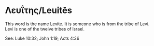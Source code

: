 # Λευΐτης/Leuitēs

This word is the name Levite. It is someone who is from the tribe of Levi. Levi is one of the twelve tribes of Israel.

See: Luke 10:32; John 1:19; Acts 4:36
